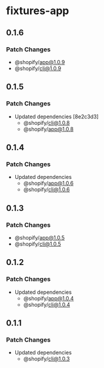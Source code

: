 # fixtures-app

## 0.1.6

### Patch Changes

- @shopify/app@1.0.9
- @shopify/cli@1.0.9

## 0.1.5

### Patch Changes

- Updated dependencies [8e2c3d3]
  - @shopify/cli@1.0.8
  - @shopify/app@1.0.8

## 0.1.4

### Patch Changes

- Updated dependencies
  - @shopify/app@1.0.6
  - @shopify/cli@1.0.6

## 0.1.3

### Patch Changes

- @shopify/app@1.0.5
- @shopify/cli@1.0.5

## 0.1.2

### Patch Changes

- Updated dependencies
  - @shopify/app@1.0.4
  - @shopify/cli@1.0.4

## 0.1.1

### Patch Changes

- Updated dependencies
  - @shopify/cli@1.0.3
